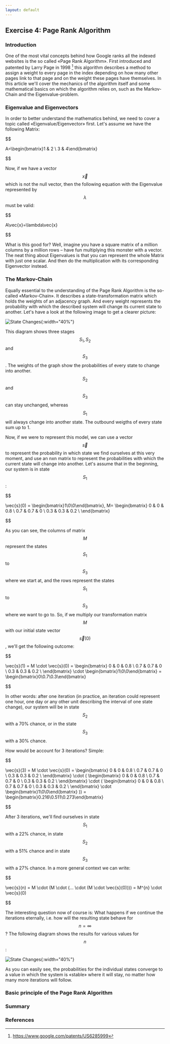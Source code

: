 ```yaml
---
layout: default
---
```


## Exercise 4: Page Rank Algorithm

### Introduction
One of the most vital concepts behind how Google ranks all the indexed websites is the so called «Page Rank Algorithm». 
First introduced and patented by Larry Page in 1998 [^1] this algorithm describes a method to assign a weight to every
page in the index depending on how many other pages link to that page and on the weight these pages have themselves.
In this article we'll cover the mechanics of the algorithm itself and some mathematical basics on which the algorithm relies on, such as the Markov-Chain and the Eigenvalue-problem.

### Eigenvalue and Eigenvectors
In order to better understand the mathematics behind, we need to cover a topic called «Eigenvalue/Eigenvector» first. 
Let's assume we have the following Matrix:

$$ 

A=\begin{bmatrix}1 & 2 \\ 3 & 4\end{bmatrix}

$$

Now, if we have a vector $$\vec{x}$$ which is not the null vector, then the following equation with the Eigenvalue 
represented by $$\lambda$$ must be valid:
  
$$

A\vec{x}=\lambda\vec{x}

$$

What is this good for? Well, imagine you have a square matrix of a million columns by a million rows – have fun 
multiplying this monster with a vector. The neat thing about Eigenvalues is that you can represent the whole Matrix with
just one scalar. And then do the multiplication with its corresponding Eigenvector instead. 

### The Markov-Chain
Equally essential to the understanding of the Page Rank Algorithm is the so-called «Markov-Chain». It describes a 
state-transformation matrix which holds the weights of an adjacency graph. And every weight represents the probability
with which the described system will change its current state to another. Let's have a look at the following image to
get a clearer picture:

![State Changes](images/ex4_state_changes.png "State diagram"){:width="40%"}

This diagram shows three stages $$ S_{1}, S_{2} $$ and $$ S_{3} $$. The weights of the graph show the probabilities of
every state to change into another. $$S_{2} $$ and $$S_{3}$$ can stay unchanged, whereas $$S_{1}$$ will always change
into another state. The outbound weigths of every state sum up to 1.

Now, if we were to represent this model, we can use a vector $$\vec{s}$$ to represent the probability in which state we
find ourselves at this very moment, and use an nxn matrix to represent the probabilities with which the current state 
will change into another. Let's assume that in the beginning, our system is in state $$S_{1}$$:

$$

\vec{s}(0) = \begin{bmatrix}1\\0\\0\end{bmatrix}, M=
\begin{bmatrix}
    0   & 0   & 0.8 \\ 
    0.7 & 0.7 & 0   \\
    0.3 & 0.3 & 0.2 \\
\end{bmatrix}

$$

As you can see, the columns of matrix $$M$$ represent the states $$S_{1}$$ to $$S_{3}$$ where we start at, and the rows represent the
states $$S_{1}$$ to $$S_{3}$$ where we want to go to. So, if we multiply our transformation matrix $$M$$ with our
initial state vector $$\vec{s}(0)$$, we'll get the following outcome:

$$

\vec{s}(1) = M \cdot \vec{s}(0) = \begin{bmatrix}
                                      0   & 0   & 0.8 \\ 
                                      0.7 & 0.7 & 0   \\
                                      0.3 & 0.3 & 0.2 \\
                                  \end{bmatrix} \cdot \begin{bmatrix}1\\0\\0\end{bmatrix} = 
                                  \begin{bmatrix}0\\0.7\\0.3\end{bmatrix}
                                  
$$

In other words: after one iteration (in practice, an iteration could represent one hour, one day or any other unit 
describing the interval of one state change), our system will be in state $$S_{2}$$ with a 70% chance, or in the state
 $$S_{3}$$ with a 30% chance.
 
How would be account for 3 iterations? Simple:

$$

\vec{s}(3) = M \cdot \vec{s}(0) = \begin{bmatrix}
                                      0   & 0   & 0.8 \\ 
                                      0.7 & 0.7 & 0   \\
                                      0.3 & 0.3 & 0.2 \\
                                  \end{bmatrix} \cdot (
                                  \begin{bmatrix}
                                      0   & 0   & 0.8 \\ 
                                      0.7 & 0.7 & 0   \\
                                      0.3 & 0.3 & 0.2 \\
                                  \end{bmatrix} \cdot (
                                  \begin{bmatrix}
                                      0   & 0   & 0.8 \\ 
                                      0.7 & 0.7 & 0   \\
                                      0.3 & 0.3 & 0.2 \\
                                  \end{bmatrix} \cdot \begin{bmatrix}1\\0\\0\end{bmatrix}
                                  )) = 
                                  \begin{bmatrix}0.216\\0.511\\0.273\end{bmatrix}
                                  
$$

After 3 iterations, we'll find ourselves in state $$S_{1}$$ with a 22% chance, in state $$S_{2}$$ with a 51% chance and
in state $$S_{3}$$ with a 27% chance. In a more general context we can write:

$$

\vec{s}(n) = M \cdot (M \cdot (... \cdot (M \cdot \vec{s}(0)))) = M^{n} \cdot \vec{s}(0)

$$

The interesting question now of course is: What happens if we continue the iterations eternally, i.e. how will the 
resulting state behave for $$n=\infty$$? The following diagram shows the results for various values for $$n$$:
 
![State Changes](images/ex4_state_iterations.png "State diagram"){:width="40%"}

As you can easily see, the probabilities for the individual states converge to a value in which the system is «stable»
where it will stay, no matter how many more iterations will follow.

### Basic principle of the Page Rank Algorithm

### Summary


### References
[^1]: https://www.google.com/patents/US6285999


<script type="text/javascript" async
  src="https://cdn.mathjax.org/mathjax/latest/MathJax.js?config=TeX-MML-AM_CHTML">
</script>